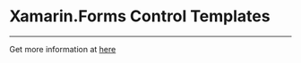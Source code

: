 # Xamarin.Forms Control Templates

<hr/>

Get more information at [here](https://docs.microsoft.com/en-us/xamarin/xamarin-forms/app-fundamentals/templates/control-templates/)
